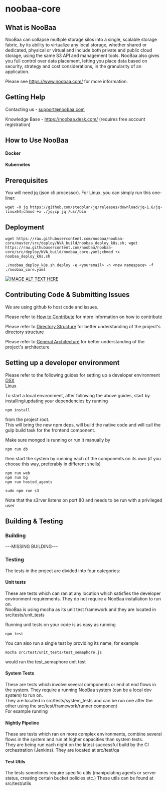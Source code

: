 noobaa-core
===========

## What is NooBaa

NooBaa can collapse multiple storage silos into a single, scalable storage fabric, by its ability to virtualize any local storage, whether shared or dedicated, physical or virtual and include both private and public cloud storage, using the same S3 API and management tools. NooBaa also gives you full control over data placement, letting you place data based on security, strategy and cost considerations, in the granularity of an application.

Please see https://www.noobaa.com/ for more information.  

## Getting Help

Contacting us - support@noobaa.com

Knowledge Base - https://noobaa.desk.com/ (requires free account registration)

## How to Use NooBaa

#### Docker


#### Kubernetes

## Prerequisites

You will need  jq (json cli processor).
For Linux, you can simply run this one-liner:
```
wget -O jq https://github.com/stedolan/jq/releases/download/jq-1.6/jq-linux64;chmod +x ./jq;cp jq /usr/bin
```
## Deployment

```
wget https://raw.githubusercontent.com/noobaa/noobaa-core/master/src/deploy/NVA_build/noobaa_deploy_k8s.sh; wget https://raw.githubusercontent.com/noobaa/noobaa-core/src/deploy/NVA_build/noobaa_core.yaml;chmod +x noobaa_deploy_k8s.sh
```

```
./noobaa_deploy_k8s.sh deploy -e <youremail> -n <new namespace> -f ./noobaa_core.yaml
```

[![IMAGE ALT TEXT HERE](http://img.youtube.com/vi/hvNH9XmcYt8/0.jpg)](http://www.youtube.com/watch?v=hvNH9XmcYt8)


## Contributing Code & Submitting Issues

We are using github to host code and issues.  
  
Please refer to [How to Contribute](https://github.com/noobaa/noobaa-core/blob/master/src/deploy/CONTRIBUTING.md) for more information on how to contribute  

Please refer to [Directory Structure](https://github.com/noobaa/noobaa-core/wiki/directory-structure) for better understanding of the project's directory structure  

Please refer to [General Architecture](https://github.com/noobaa/noobaa-core/wiki/general-architecture) for better understanding of the project's architecture  

## Setting up a developer environment
Please refer to the following guides for setting up a developer environment  
[OSX](https://github.com/noobaa/noobaa-core/wiki/setup-dev-osx)  
[Linux](https://github.com/noobaa/noobaa-core/wiki/setup-dev-linux)  

To start a local environment, after following the above guides, start by installing/updating your dependencies by running
```
npm install
```
from the project root.  
This will bring the new npm deps, will build the native code and will call the gulp build task for the frontend component.  
  
Make sure mongod is running or run it manually by
```
npm run db
```  

then start the system by running each of the components on its own (if you choose this way, preferably in different shells)  
```
npm run web
npm run bg
npm run hosted_agents

sudo npm run s3
```
Note that the s3rver listens on port 80 and needs to be run with a privileged user

## Building & Testing
### Building
---MISSING BUILDING---

### Testing
The tests in the project are divided into four categories:  
 #### Unit tests
 These are tests which can ran at any location which satisfies the developer environment requirements. They do not require a NooBaa installation to run on.  
 NooBaa is using mocha as its unit test framework and they are located in src/tests/unit_tests  
 
 
 Running 
 unit tests on your code is as easy as running  
 ```
 npm test
 ```
 You can also run a single test by providing its name, for example  
 ```
 mocha src/test/unit_tests/test_semaphore.js
 ```
would run the test_semaphore unit test

#### System Tests
These are tests which involve several components or end ot end flows in the system. They require a running NooBaa system (can be a local dev system) to run on.  
They are located in src/tests/system_tests and can be run one after the other using the src/test/framework/runner component  
For example running

#### Nightly Pipeline
These are tests which ran on more complex environments, combine several flows in the system and run at higher capacities than system tests.  
They are being run each night on the latest successful build by the CI orchestration (Jenkins). They are located at src/test/qa

#### Test Utils
The tests sometimes require specific utils (manipulating agents or server status, creating certain bucket policies etc.) These utils can be found at src/test/utils

